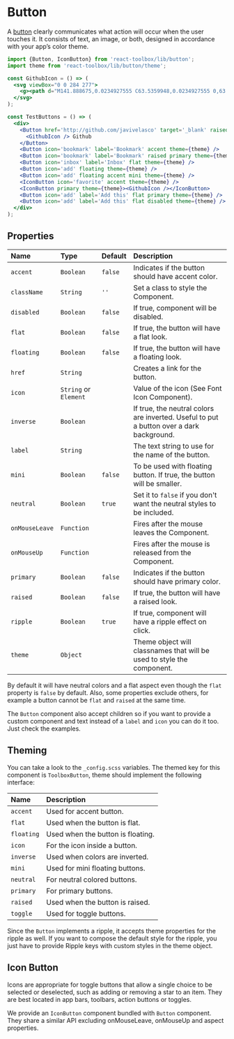 # Button

A [button](https://www.google.com/design/spec/components/buttons.html) clearly communicates what action will occur when the user touches it. It consists of text, an image, or both, designed in accordance with your app’s color theme.

<!-- example -->
```jsx
import {Button, IconButton} from 'react-toolbox/lib/button';
import theme from 'react-toolbox/lib/button/theme';

const GithubIcon = () => (
  <svg viewBox="0 0 284 277">
    <g><path d="M141.888675,0.0234927555 C63.5359948,0.0234927555 0,63.5477395 0,141.912168 C0,204.6023 40.6554239,257.788232 97.0321356,276.549924 C104.12328,277.86336 106.726656,273.471926 106.726656,269.724287 C106.726656,266.340838 106.595077,255.16371 106.533987,243.307542 C67.0604204,251.890693 58.7310279,226.56652 58.7310279,226.56652 C52.2766299,210.166193 42.9768456,205.805304 42.9768456,205.805304 C30.1032937,196.998939 43.9472374,197.17986 43.9472374,197.17986 C58.1953153,198.180797 65.6976425,211.801527 65.6976425,211.801527 C78.35268,233.493192 98.8906827,227.222064 106.987463,223.596605 C108.260955,214.426049 111.938106,208.166669 115.995895,204.623447 C84.4804813,201.035582 51.3508808,188.869264 51.3508808,134.501475 C51.3508808,119.01045 56.8936274,106.353063 65.9701981,96.4165325 C64.4969882,92.842765 59.6403297,78.411417 67.3447241,58.8673023 C67.3447241,58.8673023 79.2596322,55.0538738 106.374213,73.4114319 C117.692318,70.2676443 129.83044,68.6910512 141.888675,68.63701 C153.94691,68.6910512 166.09443,70.2676443 177.433682,73.4114319 C204.515368,55.0538738 216.413829,58.8673023 216.413829,58.8673023 C224.13702,78.411417 219.278012,92.842765 217.804802,96.4165325 C226.902519,106.353063 232.407672,119.01045 232.407672,134.501475 C232.407672,188.998493 199.214632,200.997988 167.619331,204.510665 C172.708602,208.913848 177.243363,217.54869 177.243363,230.786433 C177.243363,249.771339 177.078889,265.050898 177.078889,269.724287 C177.078889,273.500121 179.632923,277.92445 186.825101,276.531127 C243.171268,257.748288 283.775,204.581154 283.775,141.912168 C283.775,63.5477395 220.248404,0.0234927555 141.888675,0.0234927555" /></g>
  </svg>
);

const TestButtons = () => (
  <div>
    <Button href='http://github.com/javivelasco' target='_blank' raised theme={theme}>
      <GithubIcon /> Github
    </Button>
    <Button icon='bookmark' label='Bookmark' accent theme={theme} />
    <Button icon='bookmark' label='Bookmark' raised primary theme={theme} />
    <Button icon='inbox' label='Inbox' flat theme={theme} />
    <Button icon='add' floating theme={theme} />
    <Button icon='add' floating accent mini theme={theme} />
    <IconButton icon='favorite' accent theme={theme} />
    <IconButton primary theme={theme}><GithubIcon /></IconButton>
    <Button icon='add' label='Add this' flat primary theme={theme} />
    <Button icon='add' label='Add this' flat disabled theme={theme} />
  </div>
);
```

## Properties

| Name              | Type                  | Default     | Description|
|:-----|:-----|:-----|:-----|
| `accent`          | `Boolean`             | `false`     | Indicates if the button should have accent color.|
| `className`       | `String`              | `''`        | Set a class to style the Component.|
| `disabled`        | `Boolean`             | `false`     | If true, component will be disabled.|
| `flat`            | `Boolean`             | `false`     | If true, the button will have a flat look. |
| `floating`        | `Boolean`             | `false`     | If true, the button will have a floating look. |
| `href`            | `String`              |             | Creates a link for the button. |
| `icon`            | `String` or `Element` |             | Value of the icon (See Font Icon Component). |
| `inverse`         | `Boolean`             |             | If true, the neutral colors are inverted. Useful to put a button over a dark background. |
| `label`           | `String`              |             | The text string to use for the name of the button.|
| `mini`            | `Boolean`             | `false`     | To be used with floating button. If true, the button will be smaller.|
| `neutral`         | `Boolean`             | `true`      | Set it to `false` if you don't want the neutral styles to be included.|
| `onMouseLeave`    | `Function`            |             | Fires after the mouse leaves the Component.|
| `onMouseUp`       | `Function`            |             | Fires after the mouse is released from the Component.|
| `primary`         | `Boolean`             | `false`     | Indicates if the button should have primary color.|
| `raised`          | `Boolean`             | `false`     | If true, the button will have a raised look. |
| `ripple`          | `Boolean`             | `true`      | If true, component will have a ripple effect on click.|
| `theme`           | `Object`              |             | Theme object will classnames that will be used to style the component.|

By default it will have neutral colors and a flat aspect even though the `flat` property is `false` by default. Also, some properties exclude others, for example a button cannot be `flat` and `raised` at the same time.

The `Button` component also accept children so if you want to provide a custom component and text instead of a `label` and `icon` you can do it too. Just check the examples.

## Theming

You can take a look to the `_config.scss` variables. The themed key for this component is `ToolboxButton`, theme should implement the following interface:

| Name       | Description|
|:-----------|:-----------|
| `accent`   | Used for accent button.|
| `flat`     | Used when the button is flat.|
| `floating` | Used when the button is floating.|
| `icon`     | For the icon inside a button.|
| `inverse`  | Used when colors are inverted.|
| `mini`     | Used for mini floating buttons.|
| `neutral`  | For neutral colored buttons.|
| `primary`  | For primary buttons.|
| `raised`   | Used when the button is raised.|
| `toggle`   | Used for toggle buttons.|

Since the `Button` implements a ripple, it accepts theme properties for the ripple as well. If you want to compose the default style for the ripple, you just have to provide Ripple keys with custom styles in the theme object.

## Icon Button

Icons are appropriate for toggle buttons that allow a single choice to be selected or deselected, such as adding or removing a star to an item. They are best located in app bars, toolbars, action buttons or toggles.

We provide an `IconButton` component bundled with `Button` component. They share a similar API excluding onMouseLeave, onMouseUp and aspect properties.
